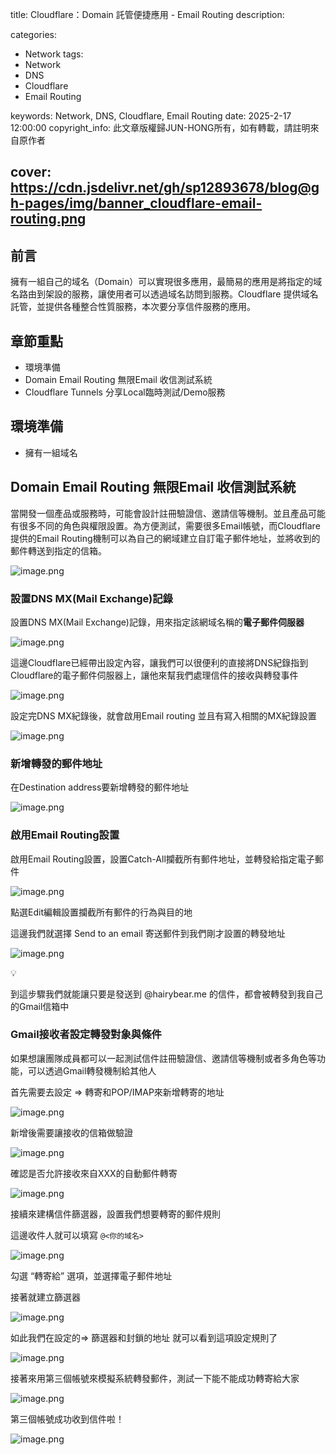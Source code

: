 title: Cloudflare：Domain 託管便捷應用 - Email Routing
description: 

categories:
  - Network
tags:
  - Network
  - DNS
  - Cloudflare
  - Email Routing

keywords: Network, DNS, Cloudflare, Email Routing
date: 2025-2-17 12:00:00
copyright_info: 此文章版權歸JUN-HONG所有，如有轉載，請註明來自原作者

cover: https://cdn.jsdelivr.net/gh/sp12893678/blog@gh-pages/img/banner_cloudflare-email-routing.png
---

## 前言

擁有一組自己的域名（Domain）可以實現很多應用，最簡易的應用是將指定的域名路由到架設的服務，讓使用者可以透過域名訪問到服務。Cloudflare 提供域名託管，並提供各種整合性質服務，本次要分享信件服務的應用。

## 章節重點

- 環境準備
- Domain Email Routing 無限Email 收信測試系統
- Cloudflare Tunnels 分享Local臨時測試/Demo服務

## 環境準備

- 擁有一組域名

## Domain Email Routing 無限Email 收信測試系統

當開發一個產品或服務時，可能會設計註冊驗證信、邀請信等機制。並且產品可能有很多不同的角色與權限設置。為方便測試，需要很多Email帳號，而Cloudflare提供的Email Routing機制可以為自己的網域建立自訂電子郵件地址，並將收到的郵件轉送到指定的信箱。

![image.png](https://cdn.jsdelivr.net/gh/sp12893678/blog@gh-pages/img/cloudflare-email-routing/image.png)

### 設置DNS MX(Mail Exchange)記錄

設置DNS MX(Mail Exchange)記錄，用來指定該網域名稱的**電子郵件伺服器**

![image.png](https://cdn.jsdelivr.net/gh/sp12893678/blog@gh-pages/img/cloudflare-email-routing/image%201.png)

這邊Cloudflare已經帶出設定內容，讓我們可以很便利的直接將DNS紀錄指到Cloudflare的電子郵件伺服器上，讓他來幫我們處理信件的接收與轉發事件

![image.png](https://cdn.jsdelivr.net/gh/sp12893678/blog@gh-pages/img/cloudflare-email-routing/image%202.png)

設定完DNS MX紀錄後，就會啟用Email routing 並且有寫入相關的MX紀錄設置

![image.png](https://cdn.jsdelivr.net/gh/sp12893678/blog@gh-pages/img/cloudflare-email-routing/image%203.png)

### 新增轉發的郵件地址

在Destination address要新增轉發的郵件地址

![image.png](https://cdn.jsdelivr.net/gh/sp12893678/blog@gh-pages/img/cloudflare-email-routing/image%204.png)

### 啟用Email Routing設置

啟用Email Routing設置，設置Catch-All攔截所有郵件地址，並轉發給指定電子郵件

![image.png](https://cdn.jsdelivr.net/gh/sp12893678/blog@gh-pages/img/cloudflare-email-routing/image%205.png)

點選Edit編輯設置攔截所有郵件的行為與目的地

這邊我們就選擇 Send to an email 寄送郵件到我們剛才設置的轉發地址

![image.png](https://cdn.jsdelivr.net/gh/sp12893678/blog@gh-pages/img/cloudflare-email-routing/image%206.png)

<aside>
💡

到這步驟我們就能讓只要是發送到 @hairybear.me 的信件，都會被轉發到我自己的Gmail信箱中

</aside>

### Gmail接收者設定轉發對象與條件

如果想讓團隊成員都可以一起測試信件註冊驗證信、邀請信等機制或者多角色等功能，可以透過Gmail轉發機制給其他人

首先需要去設定 ⇒ 轉寄和POP/IMAP來新增轉寄的地址

![image.png](https://cdn.jsdelivr.net/gh/sp12893678/blog@gh-pages/img/cloudflare-email-routing/image%207.png)

新增後需要讓接收的信箱做驗證

![image.png](https://cdn.jsdelivr.net/gh/sp12893678/blog@gh-pages/img/cloudflare-email-routing/image%208.png)

確認是否允許接收來自XXX的自動郵件轉寄

![image.png](https://cdn.jsdelivr.net/gh/sp12893678/blog@gh-pages/img/cloudflare-email-routing/image%209.png)

接續來建構信件篩選器，設置我們想要轉寄的郵件規則

這邊收件人就可以填寫 `@<你的域名>`

![image.png](https://cdn.jsdelivr.net/gh/sp12893678/blog@gh-pages/img/cloudflare-email-routing/image%2010.png)

勾選 “轉寄給” 選項，並選擇電子郵件地址

接著就建立篩選器

![image.png](https://cdn.jsdelivr.net/gh/sp12893678/blog@gh-pages/img/cloudflare-email-routing/image%2011.png)

如此我們在設定的⇒ 篩選器和封鎖的地址 就可以看到這項設定規則了

![image.png](https://cdn.jsdelivr.net/gh/sp12893678/blog@gh-pages/img/cloudflare-email-routing/image%2012.png)

接著來用第三個帳號來模擬系統轉發郵件，測試一下能不能成功轉寄給大家

![image.png](https://cdn.jsdelivr.net/gh/sp12893678/blog@gh-pages/img/cloudflare-email-routing/image%2013.png)

第三個帳號成功收到信件啦！

![image.png](https://cdn.jsdelivr.net/gh/sp12893678/blog@gh-pages/img/cloudflare-email-routing/image%2014.png)